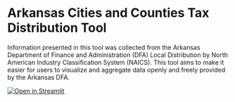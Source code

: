 # Arkansas Cities and Counties Tax Distribution Tool
Information presented in this tool was collected from the Arkansas Department of Finance and Administration (DFA) Local Distribution by North American Industry Classification System (NAICS). This tool aims to make it easier for users to visualize and aggregate data openly and freely provided by the Arkansas DFA. 



[![Open in Streamlit](https://static.streamlit.io/badges/streamlit_badge_black_white.svg)](https://share.streamlit.io/cs-econ/ar_taxes_city_county_st---shared_public/main/app.py)
